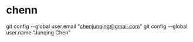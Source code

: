 # chenn

git config --global user.email "chenjunqing@gmail.com"
git config --global user.name "Junqing Chen"
